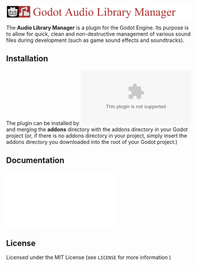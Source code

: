 ![Audio Library Manager for Godot 4](docs/title_audiolibrarymanager.png)

The **Audio Library Manager** is a plugin for the Godot Engine. Its purpose is to allow for quick, clean and non-destructive management of various sound files during development (such as game sound effects and soundtracks).

## Installation
The plugin can be installed by ![downloading a copy from this github repo](https://github.com/kosmossen/godot_audio_library_manager/releases/latest/download/godot_audio_library_manager.zip) and merging the **addons** directory with the addons directory in your Godot project (or, if there is no addons directory in your project, simply insert the addons directory you downloaded into the root of your Godot project.)

## Documentation
![Getting Started](docs/getting_started.md)

## License
Licensed under the MIT License (see `LICENSE` for more information )
